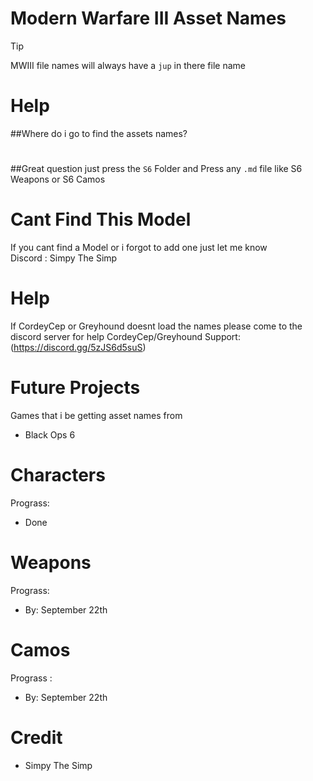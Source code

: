 # Modern Warfare III Asset Names


> [!TIP]
> 
>MWIII file names will always have a `jup` in there file name

# Help
##Where do i go to find the assets names?
#
##Great question just press the `S6` Folder and Press any `.md` file like S6 Weapons or S6 Camos 

# Cant Find This Model
 If you cant find a Model or i forgot to add one just let me know  
 Discord : Simpy The Simp 

# Help
 If CordeyCep or Greyhound doesnt load the names please come to the discord server for help
 CordeyCep/Greyhound Support: (https://discord.gg/5zJS6d5suS) 


# Future Projects
Games that i be getting asset names from
  
  - Black Ops 6 


# Characters
 Prograss:
- Done 


# Weapons
 Prograss:
- By: September 22th


# Camos 
 Prograss :
- By: September 22th




# Credit 
- Simpy The Simp 
